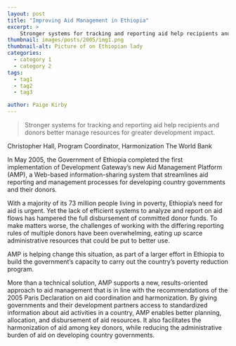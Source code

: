 ```yaml
---
layout: post
title: "Improving Aid Management in Ethiopia"
excerpt: >
    Stronger systems for tracking and reporting aid help recipients and donors better manage resources for greater development impact.
thumbnail: images/posts/2005/img1.png
thumbnail-alt: Picture of on Ethiopian lady
categories:
  - category 1
  - category 2
tags:
  - tag1
  - tag2
  - tag3

author: Paige Kirby
---
```



> Stronger systems for tracking and reporting aid help recipients and donors better manage resources for greater development impact.

Christopher Hall, Program Coordinator, Harmonization
The World Bank

In May 2005, the Government of Ethiopia completed the first implementation of Development Gateway’s new Aid Management Platform (AMP), a Web-based information-sharing system that streamlines aid reporting and management processes for developing country governments and their donors.

With a majority of its 73 million people living in poverty, Ethiopia’s need for aid is urgent. Yet the lack of efficient systems to analyze and report on aid flows has hampered the full disbursement of committed donor funds. To make matters worse, the challenges of working with the differing reporting rules of multiple donors have been overwhelming, eating up scarce administrative resources that could be put to better use.

AMP is helping change this situation, as part of a larger effort in Ethiopia to build the government’s capacity to carry out the country’s poverty reduction program.

More than a technical solution, AMP supports a new, results-oriented approach to aid management that is in line with the recommendations of the 2005 Paris Declaration on aid coordination and harmonization. By giving governments and their development partners access to standardized information about aid activities in a country, AMP enables better planning, allocation, and disbursement of aid resources. It also facilitates the harmonization of aid among key donors, while reducing the administrative burden of aid on developing country governments.
